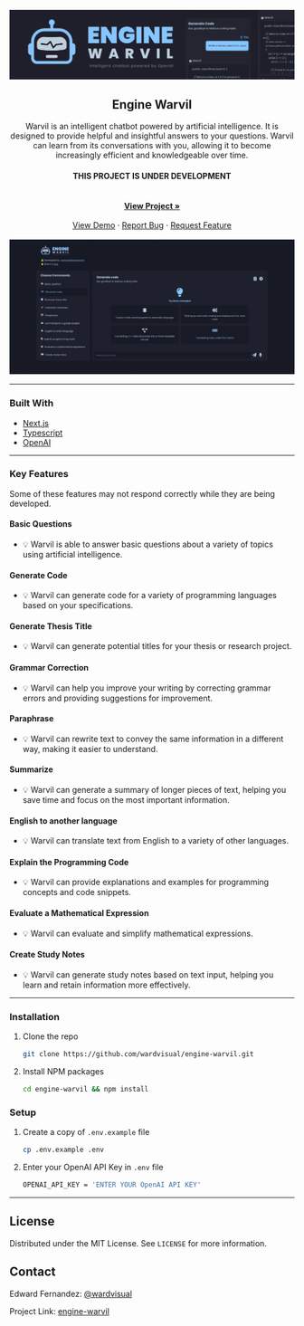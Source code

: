 <div id="top"></div>

<!-- PROJECT LOGO -->
<br />
<div align="center">
  <a href="https://github.com/wardvisual/engine-warvil">
    <img src="./public/banner.svg" alt="banner">
  </a>
  <br />
  <h2 align="center">Engine Warvil</h2>

  <p align=" center">Warvil is an intelligent chatbot powered by artificial intelligence. It is designed to provide helpful and insightful answers to your questions. Warvil can learn from its conversations with you, allowing it to become increasingly efficient and knowledgeable over time.</p>
  <h4>THIS PROJECT IS UNDER DEVELOPMENT</h4>
    <br />
    <a href="https://engine-warvil.vercel.app/"><strong>View Project »</strong></a>
    <br />    
    <br />
    <a href="https://github.com/wardvisual/engine-warvil">View Demo</a>
    ·
    <a href="https://github.com/wardvisual/engine-warvil/issues">Report Bug</a>
    ·
    <a href="https://github.com/wardvisual/engine-warvil/issues">Request Feature</a>
  
</div>

<br />
<a href="https://github.com/wardvisual/engine-warvil">
   <img src="./public/banner.jpg" alt="homepage">
</a>

<br />
<!-- BUILT WITH -->

<hr />

### Built With

- [Next.js](https://nextjs.org/)
- [Typescript](https://www.typescriptlang.org/)
- [OpenAI](https://openai.com/)

<hr />

<!-- FEATURES -->
### Key Features
  Some of these features may not respond correctly while they are being developed.

 #### Basic Questions 
 - 💡 Warvil is able to answer basic questions about a variety of topics using artificial intelligence.
#### Generate Code
  - 💡 Warvil can generate code for a variety of programming languages based on your specifications.

#### Generate Thesis Title
   - 💡 Warvil can generate potential titles for your thesis or research project.

#### Grammar Correction
   - 💡 Warvil can help you improve your writing by correcting grammar errors and providing suggestions for improvement.

#### Paraphrase
- 💡 Warvil can rewrite text to convey the same information in a different way, making it easier to understand.

#### Summarize
- 💡 Warvil can generate a summary of longer pieces of text, helping you save time and focus on the most important information.
#### English to another language
- 💡 Warvil can translate text from English to a variety of other languages.
#### Explain the Programming Code
- 💡 Warvil can provide explanations and examples for programming concepts and code snippets.

#### Evaluate a Mathematical Expression
- 💡 Warvil can evaluate and simplify mathematical expressions.
#### Create Study Notes
- 💡 Warvil can generate study notes based on text input, helping you learn and retain information more effectively.

<!-- INSTALLATION -->
<hr />

### Installation

1. Clone the repo

   ```sh
   git clone https://github.com/wardvisual/engine-warvil.git
   ```

2. Install NPM packages

   ```sh
   cd engine-warvil && npm install
   ```

### Setup

1. Create a copy of `.env.example` file

   ```sh
   cp .env.example .env
   ```

2. Enter your OpenAI API Key in `.env` file

   ```sh
   OPENAI_API_KEY = 'ENTER YOUR OpenAI API KEY'
   ```


<hr />


<!-- LICENSE -->

## License

Distributed under the MIT License. See `LICENSE` for more information.

<!-- CONTACT -->

## Contact

Edward Fernandez: [@wardvisual](https://twitter.com/wardvisual)

Project Link: [engine-warvil](https://engine-warvil.vercel.app/)
